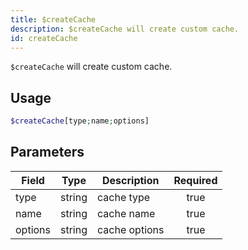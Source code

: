 ```yaml
---
title: $createCache
description: $createCache will create custom cache.
id: createCache
---
```


`$createCache` will create custom cache.

## Usage

```php
$createCache[type;name;options]
```

## Parameters

| Field   | Type   | Description   | Required |
|---------|--------|---------------|:--------:|
| type    | string | cache type    |   true   |
| name    | string | cache name    |   true   |
| options | string | cache options |   true   |